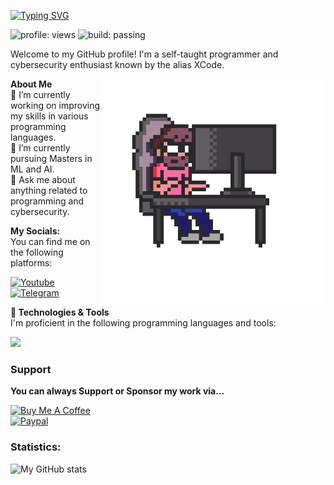 <a href="https://git.io/typing-svg"><img src="https://readme-typing-svg.demolab.com?font=Fira+Code&pause=1000&color=00FF00&width=435&lines=Hey%2C+It's+Me+1337XCode!" alt="Typing SVG" /></a>

![profile: views](https://komarev.com/ghpvc/?username=1337Xcode&color=grey&style=flat)
![build: passing](https://img.shields.io/badge/build-passing-success)

Welcome to my GitHub profile! I'm a self-taught programmer and cybersecurity enthusiast known by the alias XCode.<br>
<!--Basic GiF-->
<a href="https://t.me/XCode">
  <img align="right" alt="1337XCode's Personal" width="360" src="https://github.com/1337Xcode/1337Xcode/blob/main/Assets/Coding.webp" />
</a>

**About Me**<br>
🔭 I’m currently working on improving my skills in various programming languages.<br>
🌱 I’m currently pursuing Masters in ML and AI.<br>
💬 Ask me about anything related to programming and cybersecurity.<br>

**My Socials:**<br>
You can find me on the following platforms:
<p align="left"> <a href="https://www.youtube.com/channel/UCTuxcRS1j30xYrqTqiykZzQ?sub_confirmation=1"><img alt="Youtube" title="Youtube" src="https://img.shields.io/badge/YouTube-FF0000?style=for-the-badge&logo=youtube&logoColor=white"/> </a>
  <a href="https://t.me/+qLf-HkRjaEVmMjll"><img src="https://img.shields.io/badge/Telegram-2CA5E0?style=for-the-badge&logo=telegram&logoColor=white" alt="Telegram"></a>
</p>

**🔧 Technologies & Tools**<br>
I'm proficient in the following programming languages and tools:
<p align="left">
  <a href="https://skillicons.dev">
    <img src="https://skillicons.dev/icons?i=python,cs,cpp,dart,go" />
  </a>
</p>

### Support
**You can always Support or Sponsor my work via...**<br>

<a href="https://www.buymeacoffee.com/ERR0Rxx" target="_blank"><img src="https://cdn.buymeacoffee.com/buttons/v2/default-yellow.png" alt="Buy Me A Coffee" width="150" style="border:0; margin:0;" ></a><br>
<a href="https://paypal.me/Darsh123?country.x=IN&locale.x=en_GB" target="_blank"><img src="https://img.shields.io/badge/PayPal-00457C?style=for-the-badge&logo=paypal&logoColor=white" alt="Paypal" width="150" ></a><br />

### Statistics:<br>
![My GitHub stats](https://github-readme-stats.vercel.app/api?username=1337XCode&show_icons=true&theme=transparent)
